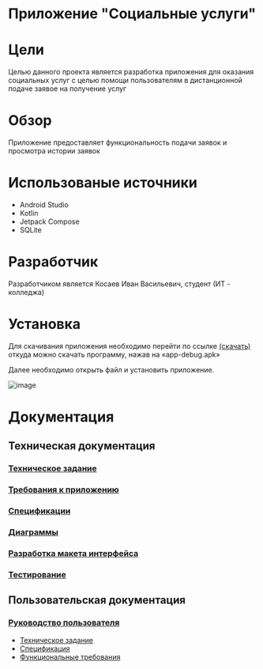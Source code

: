 # Приложение "Социальные услуги"
<p align = "center">

# Цели 
Целью данного проекта является разработка приложения для оказания социальных услуг с целью помощи пользователям в дистанционной подаче заявое на получение услуг

# Обзор
Приложение предоставляет функциональность подачи заявок и просмотра истории заявок

# Использованые источники
* Android Studio
* Kotlin
* Jetpack Compose
* SQLite

# Разработчик 
Разработчиком является Косаев Иван Васильевич, студент (ИТ - колледжа)

# Установка
Для скачивания приложения необходимо перейти по ссылке [(скачать)](https://github.com/PAGUR0/SovialService_mobile/releases/tag/Realese) откуда можно скачать программу, нажав на «app-debug.apk»

Далее необходимо открыть файл и установить приложение.

![image](https://github.com/PAGUR0/SovialService_mobile/assets/119807994/952e9d13-ae18-4afa-b5ba-a86014c65c8b)

# Документация

##  Техническая документация
### [Техническое задание](https://github.com/PAGUR0/SovialService_mobile/wiki/%D0%A2%D0%B5%D1%85%D0%BD%D0%B8%D1%87%D0%B5%D1%81%D0%BA%D0%BE%D0%B5-%D0%B7%D0%B0%D0%B4%D0%B0%D0%BD%D0%B8%D0%B5-(%D0%A2%D0%97)-%D0%B4%D0%BB%D1%8F-%D1%80%D0%B0%D0%B7%D1%80%D0%B0%D0%B1%D0%BE%D1%82%D0%BA%D0%B8-%D0%BF%D1%80%D0%B8%D0%BB%D0%BE%D0%B6%D0%B5%D0%BD%D0%B8%D1%8F-%C2%AB%D0%A1%D0%BE%D1%86%D0%B8%D0%B0%D0%BB%D1%8C%D0%BD%D1%8B%D0%B5-%D1%83%D1%81%D0%BB%D1%83%D0%B3%D0%B8%C2%BB)
### [Требования к приложению](https://github.com/PAGUR0/SovialService_mobile/wiki/%D0%A2%D1%80%D0%B5%D0%B1%D0%BE%D0%B2%D0%B0%D0%BD%D0%B8%D1%8F-%D0%BA-%D0%BF%D1%80%D0%B8%D0%BB%D0%BE%D0%B6%D0%B5%D0%BD%D0%B8%D1%8E)
### [Спецификации](https://github.com/PAGUR0/SovialService_mobile/wiki/%D0%A1%D0%BF%D0%B5%D1%86%D0%B8%D1%84%D0%B8%D0%BA%D0%B0%D1%86%D0%B8%D1%8F)
### [Диаграммы](https://github.com/PAGUR0/SovialService_mobile/wiki/%D0%94%D0%B8%D0%B0%D0%B3%D1%80%D0%B0%D0%BC%D0%BC%D1%8B)
### [Разработка макета интерфейса](https://github.com/PAGUR0/SovialService_mobile/wiki/%D0%A0%D0%B0%D0%B7%D1%80%D0%B0%D0%B1%D0%BE%D1%82%D0%BA%D0%B0-%D0%BC%D0%B0%D0%BA%D0%B5%D1%82%D0%B0-%D0%B8%D0%BD%D1%82%D0%B5%D1%80%D1%84%D0%B5%D0%B9%D1%81%D0%B0)
### [Тестирование](https://github.com/PAGUR0/SovialService_mobile/wiki/%D0%A2%D0%B5%D1%81%D1%82%D0%B8%D1%80%D0%BE%D0%B2%D0%B0%D0%BD%D0%B8%D0%B5)

## Пользовательская документация
### [Руководство пользователя](https://github.com/PAGUR0/SovialService_mobile/wiki/%D0%A0%D1%83%D0%BA%D0%BE%D0%B2%D0%BE%D0%B4%D1%81%D1%82%D0%B2%D0%BE-%D0%BF%D0%BE%D0%BB%D1%8C%D0%B7%D0%BE%D0%B2%D0%B0%D1%82%D0%B5%D0%BB%D1%8F)

* [Техническое задание](https://github.com/GRANDIKY/TrackingFinances/wiki/1.-%D0%A2%D0%97)
* [Спецификация](https://github.com/GRANDIKY/TrackingFinances/wiki/2.-%D0%A1%D0%BF%D0%B5%D1%86%D0%B8%D1%84%D0%B8%D0%BA%D0%B0%D1%86%D0%B8%D1%8F)
* [Функциональные требования](https://github.com/GRANDIKY/TrackingFinances/wiki/3.-%D0%A2%D1%80%D0%B5%D0%B1%D0%BE%D0%B2%D0%B0%D0%BD%D0%B8%D1%8F)
